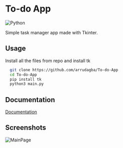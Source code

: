 # To-do App 
<img align="center" alt="Python" src="https://img.shields.io/badge/Python-14354C?style=for-the-badge&logo=python&logoColor=white" />

Simple task manager app made with Tkinter.



## Usage

Install all the files from repo and install tk

```bash
  git clone https://github.com/arrudagba/To-do-App
  cd To-do-App
  pip install tk
  python3 main.py
```
    
## Documentation

[Documentation](https://docs.python.org/3/library/tkinter.html)


## Screenshots

![MainPage](https://i.imgur.com/7pohgi2_d.jpg?maxwidth=520&shape=thumb&fidelity=high)

